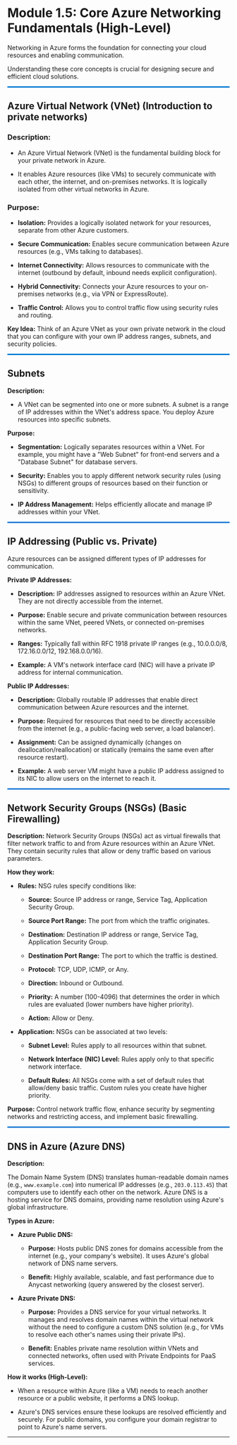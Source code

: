 # **Module 1.5: Core Azure Networking Fundamentals (High-Level)**

Networking in Azure forms the foundation for connecting your cloud resources and enabling communication. 

Understanding these core concepts is crucial for designing secure and efficient cloud solutions.

<hr style="border: 0; height: 3px; background: #0078D4; margin-top: 12px; margin-bottom: 12px;">

## **Azure Virtual Network (VNet) (Introduction to private networks)**

### **Description:** 

* An Azure Virtual Network (VNet) is the fundamental building block for your private network in Azure. 

* It enables Azure resources (like VMs) to securely communicate with each other, the internet, and on-premises networks. It is logically isolated from other virtual networks in Azure.

### **Purpose:**

* **Isolation:** Provides a logically isolated network for your resources, separate from other Azure customers.

* **Secure Communication:** Enables secure communication between Azure resources (e.g., VMs talking to databases).

* **Internet Connectivity:** Allows resources to communicate with the internet (outbound by default, inbound needs explicit configuration).

* **Hybrid Connectivity:** Connects your Azure resources to your on-premises networks (e.g., via VPN or ExpressRoute).

* **Traffic Control:** Allows you to control traffic flow using security rules and routing.

**Key Idea:** Think of an Azure VNet as your own private network in the cloud that you can configure with your own IP address ranges, subnets, and security policies.

<hr style="border: 0; height: 3px; background: #0078D4; margin-top: 12px; margin-bottom: 12px;">

## **Subnets**

**Description:** 

* A VNet can be segmented into one or more subnets. A subnet is a range of IP addresses within the VNet's address space. You deploy Azure resources into specific subnets.

**Purpose:**

* **Segmentation:** Logically separates resources within a VNet. For example, you might have a "Web Subnet" for front-end servers and a "Database Subnet" for database servers.

* **Security:** Enables you to apply different network security rules (using NSGs) to different groups of resources based on their function or sensitivity.

* **IP Address Management:** Helps efficiently allocate and manage IP addresses within your VNet.

<hr style="border: 0; height: 3px; background: #0078D4; margin-top: 12px; margin-bottom: 12px;">

## **IP Addressing (Public vs. Private)**

Azure resources can be assigned different types of IP addresses for communication.

**Private IP Addresses:**

* **Description:** IP addresses assigned to resources *within* an Azure VNet. They are not directly accessible from the internet.

* **Purpose:** Enable secure and private communication between resources within the same VNet, peered VNets, or connected on-premises networks.

* **Ranges:** Typically fall within RFC 1918 private IP ranges (e.g., 10.0.0.0/8, 172.16.0.0/12, 192.168.0.0/16).

* **Example:** A VM's network interface card (NIC) will have a private IP address for internal communication.

**Public IP Addresses:**

* **Description:** Globally routable IP addresses that enable direct communication between Azure resources and the internet.

* **Purpose:** Required for resources that need to be directly accessible from the internet (e.g., a public-facing web server, a load balancer).

* **Assignment:** Can be assigned dynamically (changes on deallocation/reallocation) or statically (remains the same even after resource restart).

* **Example:** A web server VM might have a public IP address assigned to its NIC to allow users on the internet to reach it.

<hr style="border: 0; height: 3px; background: #0078D4; margin-top: 12px; margin-bottom: 12px;">

## **Network Security Groups (NSGs) (Basic Firewalling)**

**Description:** Network Security Groups (NSGs) act as virtual firewalls that filter network traffic to and from Azure resources within an Azure VNet. They contain security rules that allow or deny traffic based on various parameters.

**How they work:**
    
* **Rules:** NSG rules specify conditions like:

    * **Source:** Source IP address or range, Service Tag, Application Security Group.

    * **Source Port Range:** The port from which the traffic originates.

    * **Destination:** Destination IP address or range, Service Tag, Application Security Group.
        
    * **Destination Port Range:** The port to which the traffic is destined.
        
    * **Protocol:** TCP, UDP, ICMP, or Any.
        
    * **Direction:** Inbound or Outbound.
        
    * **Priority:** A number (100-4096) that determines the order in which rules are evaluated (lower numbers have higher priority).
        
    * **Action:** Allow or Deny.

* **Application:** NSGs can be associated at two levels:

    * **Subnet Level:** Rules apply to all resources within that subnet.
    
    * **Network Interface (NIC) Level:** Rules apply only to that specific network interface.
    
    * **Default Rules:** All NSGs come with a set of default rules that allow/deny basic traffic. Custom rules you create have higher priority.

**Purpose:** Control network traffic flow, enhance security by segmenting networks and restricting access, and implement basic firewalling.

<hr style="border: 0; height: 3px; background: #0078D4; margin-top: 12px; margin-bottom: 12px;">

## **DNS in Azure (Azure DNS)**

**Description:** 

The Domain Name System (DNS) translates human-readable domain names (e.g., `www.example.com`) into numerical IP addresses (e.g., `203.0.113.45`) that computers use to identify each other on the network. 
Azure DNS is a hosting service for DNS domains, providing name resolution using Azure's global infrastructure.

**Types in Azure:**
    
* **Azure Public DNS:**
        
    * **Purpose:** Hosts public DNS zones for domains accessible from the internet (e.g., your company's website). It uses Azure's global network of DNS name servers.
    
    * **Benefit:** Highly available, scalable, and fast performance due to Anycast networking (query answered by the closest server).

* **Azure Private DNS:**

    * **Purpose:** Provides a DNS service for your virtual networks. It manages and resolves domain names within the virtual network without the need to configure a custom DNS solution (e.g., for VMs to resolve each other's names using their private IPs).
    
    * **Benefit:** Enables private name resolution within VNets and connected networks, often used with Private Endpoints for PaaS services.

**How it works (High-Level):** 

* When a resource within Azure (like a VM) needs to reach another resource or a public website, it performs a DNS lookup. 

* Azure's DNS services ensure these lookups are resolved efficiently and securely. For public domains, you configure your domain registrar to point to Azure's name servers.

---